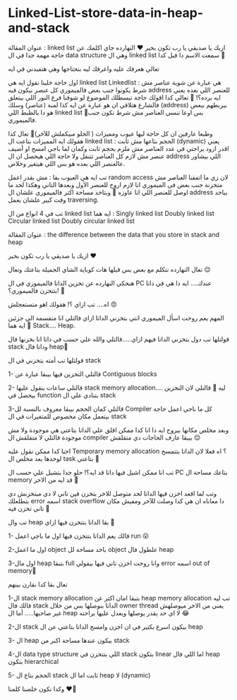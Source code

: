 # Linked-List-store-data-in-heap-and-stack
عنوان المقالة : linked list 
ازيك يا صديقي يا رب تكون بخير ❤️
النهارده جاي اكلمك عن حاجة مهمة جدا في ال data structure وهي ال linked list
سمعت الاسم دا قبل كدا 🤔

تعالي هعرفك عليه واعرفك ليه بنحتاجها وهي هتفيدني في ايه

اول حاجة خلينا نقول ايه هي linked list 
Linkedlist : هي عبارة عن شوية عناصر مش شرط يكونوا جنب بعض فالميموري كل عنصر بيكون فيه address للعنصر اللي بعده 
يعني ايه برده؟! 🙂
تعالي كدا اقولك حاجة تبسطلك الموضوع لو شوفنا فرع النور اللي بيتعلق فالشارع هتلاقي ان هو عبارة عن ايه كذا لمبة (عناصر) وسلك (address) بيربطهم ببعض هو دا بالظبط اللي linked list 
🔵بس اوعا تنسي العناصر مش شرط تكون جنب فالميموري.

وطبعا عارفين ان كل حاجة ليها عيوب ومميزات ( الحلو مبيكملش للآخر)🥲
تعال كدا هقولك ايه المميزات بتاعت ال linked list :
الحجم بتاعها مش ثابت (dynamic) يعني اقدر ازود براحتي في عدد العناصر مش ملزم بحجم ثابت 
وكمان لما باجي امسح او أضيف عنصر مش لازم كل العناصر تتنقل ولا حاجة اللي هيحصل ان ال address اللي بيشاور عالعنصر اللي بعده هو بس اللي هيتغير وخلاص.

تب ايه هي العيوب بقا :
مش بقدر اعمل random access لان زي ما اتفقنا العناصر مش متخزنة جنب بعض في الميموري انا لازم اروح للعنصر الأول وبعدها التاني وهكذا لحد ما اوصل للعنصر اللي انا عاوزه 🙂
وبتاخد مساحة اكتر فالميموري علشان ال address 
بياخد وقت كبير علشان يعمل traversing. 

تب في 4 انواع من ال linked list ايه هما : 
Singly linked list 
Doubly linked list 
Circular linked list 
Doubly circular linked list



عنوان المقالة :  the difference between the data that you store in stack and heap 

ازيك يا صديقي يا رب تكون بخير ♥️

 تعال النهارده نتكلم مع بعض بس قبلها هات كوباية الشاي الجميلة بتاعتك وتعال 😌

هنحكي النهارده عن تخزين الداتا فالميموري في ال PC عندك.... ايه دا هي في داتا بتتخزن فالميموري؟! 🤔

اه.... تب ازاي ؟! هقولك اهو متستعجلش 😠

المهم يعم روحت اسأل الميموري انتي بتخزني الداتا ازاي قالتلي انا متقسمة الي جزئين ايه هما 🤔
Stack.... Heap.

قولتلها تب دول بتخزني الداتا فيهم ازاي.....قالتلي والله علي حسب في داتا انا بخزنها فال stack وداتا فال heap🤨

قولتلها تب أمته بتخزني في ال stack

1- قالتلي التخزين فيها بيبقا عبارة عن Contiguous blocks

2- قالتلي ساعات بنقول عليها stack memory allocation.... ليه 🤔 قالتلي لان التخزين بيحصل في function بتنادي علي ال stack

3-قالتلي كمان الحجم بيبقا معروف بالنسبة لل Compiler كل ما باجي اعمل حاجة بيتعمل مكان مخصوص للمتغيرات في ال stack

وبعد مخلص مكانها بيروح ايه دا انا كدا ممكن اقلق علي الداتا بتاعتي هي موجودة ولا مش موجودة قالتلي لا متقلقش ال compiler بيبقا عارف الحاجات دي متقلقش 😌

احنا كدا ممكن نقول عليه Temporary memory allocation ؟ اه فعلا لان الداتا بتتمسح لوحدها بعد مخلص ال task بتاعتي 🫡

تب انا ممكن اشيل فيها داتا قد ايه؟! حلو جدا بتشيل علي حسب ال PC بتاعك مساحة ال memory قد ايه من الاخر 🥲

وتب لما اقعد اخزن فيها الداتا لحد متوصل للاخر بتخزن فين تاني لا دي مبتخزنش دي بتطلعلك error اسمه stack overflow دا معاناه ان هي كدا وصلت للآخر ومفيش مكان تاني تخزن فيه 🥹

تب وال heap بقا الداتا بتتخزن فيها ازاي 🤔

1- قالك يعم الداتا بتتخزن فيها اول ما باجي اعمل run 😮

 2-اول ما اعمل object باخد مساحة لل object علطول فال heap

3-اول مال heap بتبقا full وانا روحت اخزن تاني فيها بيقولي error اسمه out of memory🥲

تعال بقا كدا نقارن بينهم

1-ال stack memory allocation بتبقا امان اكتر عن heap memory allocation تب ليه قالك فال stack الداتا بنوصلها بس من خلال owner thread يعني من الاخر ميوصلهش غير صاحبها..... أما ال heap لا اي حد يقدر يوصلها ويعدل عليها براحته 😂

2-ال stack بيكون اسرع بكتير في ان اخزن وامسح الداتا بتاعتي عن ال heap 

3- ال heap بيكون عندها مساحة اكبر من stack

4-ال data type structure اللي بتتخزن في stack بتكون linear اما اللي فال heap بتكون hierarchical

5- الحجم بتاع ال stack ثابت اما ال heap لا (dynamic)

وكدا نكون خلصنا كلمنا ♥️💙

